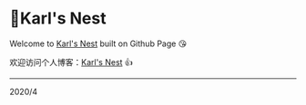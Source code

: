 # :round_pushpin:Karl's Nest

Welcome to [Karl's Nest](https://karlszp.github.io/) built on Github Page :kissing_heart:

欢迎访问个人博客：[Karl's Nest](https://karlszp.github.io/) :thumbsup:

---

2020/4
